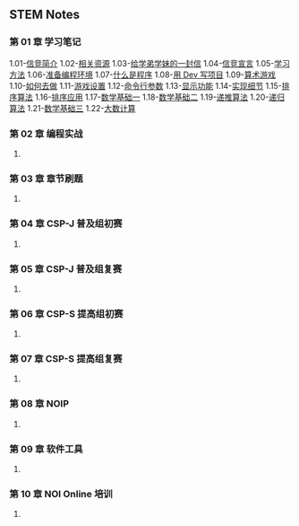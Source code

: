 ## STEM Notes

### 第 01 章 学习笔记

1.01-[信竞简介](a.md)
1.02-[相关资源](a.md)
1.03-[给学弟学妹的一封信](a.md)
1.04-[信竞宣言](a.md)
1.05-[学习方法](a.md)
1.06-[准备编程环境](a.md)
1.07-[什么是程序](a.md)
1.08-[用 Dev 写项目](a.md)
1.09-[算术游戏](a.md)
1.10-[如何去做](a.md)
1.11-[游戏设置](a.md)
1.12-[命令行参数](a.md)
1.13-[显示功能](a.md)
1.14-[实现细节](a.md)
1.15-[排序算法](a.md)
1.16-[排序应用](a.md)
1.17-[数学基础一](a.md)
1.18-[数学基础二](a.md)
1.19-[递推算法](a.md)
1.20-[递归算法](a.md)
1.21-[数学基础三](a.md)
1.22-[大数计算](a.md)

### 第 02 章 编程实战
   
1. 

### 第 03 章 章节刷题
   
1. 

### 第 04 章 CSP-J 普及组初赛
   
1. 

### 第 05 章 CSP-J 普及组复赛

1. 

### 第 06 章 CSP-S 提高组初赛
   
1. 

### 第 07 章 CSP-S 提高组复赛
   
1. 

### 第 08 章 NOIP
   
1.  

### 第 09 章  软件工具
    
1.  

### 第 10 章 NOI Online 培训 
    
1.  
